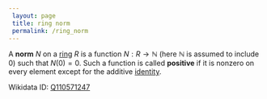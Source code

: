 ```yaml
---
 layout: page
 title: ring norm
 permalink: /ring_norm
---
```

A **norm** $N$ on a [ring](https://defsmath.github.io/DefsMath/ring) $R$ is a function $N: R\to \mathbb N$ (here $\mathbb N$ is assumed to include $0$) such that $N(0) = 0$. Such a function is called **positive** if it is nonzero on every element except for the additive [identity](https://defsmath.github.io/DefsMath/identity_element).

Wikidata ID: [Q110571247](https://www.wikidata.org/wiki/Q110571247)